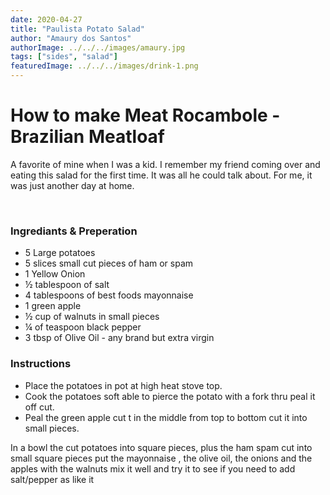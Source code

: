 ```yaml
---
date: 2020-04-27
title: "Paulista Potato Salad"
author: "Amaury dos Santos"
authorImage: ../../../images/amaury.jpg
tags: ["sides", "salad"]
featuredImage: ../../../images/drink-1.png
---
```


# How to make Meat Rocambole - Brazilian Meatloaf

A favorite of mine when I was a kid. I remember my friend coming over and eating this salad for the first time. It was all he could talk about. For me, it was just another day at home.

<br/>

### Ingrediants & Preperation

- 5 Large potatoes
- 5 slices small cut pieces of ham or spam
- 1 Yellow Onion
- ½ tablespoon of salt
- 4 tablespoons of best foods mayonnaise
- 1 green apple
- ½ cup of walnuts in small pieces
- ¼ of teaspoon black pepper
- 3 tbsp of Olive Oil - any brand but extra virgin

### Instructions

- Place the potatoes in pot at high heat stove top.
- Cook the potatoes soft able to pierce the potato with a fork thru peal it off cut.
- Peal the green apple cut t in the middle from top to bottom cut it into small pieces.

In a bowl the cut potatoes into square pieces, plus the ham spam cut into small square pieces put the mayonnaise , the olive oil, the onions and the apples with the walnuts mix it well and try it to see if you need to add salt/pepper as like it
